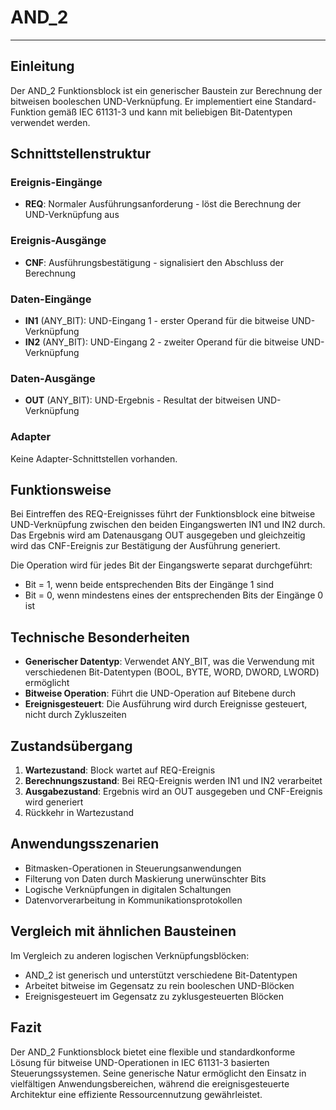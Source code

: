 # AND_2

* * * * * * * * * *

## Einleitung
Der AND_2 Funktionsblock ist ein generischer Baustein zur Berechnung der bitweisen booleschen UND-Verknüpfung. Er implementiert eine Standard-Funktion gemäß IEC 61131-3 und kann mit beliebigen Bit-Datentypen verwendet werden.

## Schnittstellenstruktur

### **Ereignis-Eingänge**
- **REQ**: Normaler Ausführungsanforderung - löst die Berechnung der UND-Verknüpfung aus

### **Ereignis-Ausgänge**
- **CNF**: Ausführungsbestätigung - signalisiert den Abschluss der Berechnung

### **Daten-Eingänge**
- **IN1** (ANY_BIT): UND-Eingang 1 - erster Operand für die bitweise UND-Verknüpfung
- **IN2** (ANY_BIT): UND-Eingang 2 - zweiter Operand für die bitweise UND-Verknüpfung

### **Daten-Ausgänge**
- **OUT** (ANY_BIT): UND-Ergebnis - Resultat der bitweisen UND-Verknüpfung

### **Adapter**
Keine Adapter-Schnittstellen vorhanden.

## Funktionsweise
Bei Eintreffen des REQ-Ereignisses führt der Funktionsblock eine bitweise UND-Verknüpfung zwischen den beiden Eingangswerten IN1 und IN2 durch. Das Ergebnis wird am Datenausgang OUT ausgegeben und gleichzeitig wird das CNF-Ereignis zur Bestätigung der Ausführung generiert.

Die Operation wird für jedes Bit der Eingangswerte separat durchgeführt:
- Bit = 1, wenn beide entsprechenden Bits der Eingänge 1 sind
- Bit = 0, wenn mindestens eines der entsprechenden Bits der Eingänge 0 ist

## Technische Besonderheiten
- **Generischer Datentyp**: Verwendet ANY_BIT, was die Verwendung mit verschiedenen Bit-Datentypen (BOOL, BYTE, WORD, DWORD, LWORD) ermöglicht
- **Bitweise Operation**: Führt die UND-Operation auf Bitebene durch
- **Ereignisgesteuert**: Die Ausführung wird durch Ereignisse gesteuert, nicht durch Zykluszeiten

## Zustandsübergang
1. **Wartezustand**: Block wartet auf REQ-Ereignis
2. **Berechnungszustand**: Bei REQ-Ereignis werden IN1 und IN2 verarbeitet
3. **Ausgabezustand**: Ergebnis wird an OUT ausgegeben und CNF-Ereignis wird generiert
4. Rückkehr in Wartezustand

## Anwendungsszenarien
- Bitmasken-Operationen in Steuerungsanwendungen
- Filterung von Daten durch Maskierung unerwünschter Bits
- Logische Verknüpfungen in digitalen Schaltungen
- Datenvorverarbeitung in Kommunikationsprotokollen

## Vergleich mit ähnlichen Bausteinen
Im Vergleich zu anderen logischen Verknüpfungsblöcken:
- AND_2 ist generisch und unterstützt verschiedene Bit-Datentypen
- Arbeitet bitweise im Gegensatz zu rein booleschen UND-Blöcken
- Ereignisgesteuert im Gegensatz zu zyklusgesteuerten Blöcken

## Fazit
Der AND_2 Funktionsblock bietet eine flexible und standardkonforme Lösung für bitweise UND-Operationen in IEC 61131-3 basierten Steuerungssystemen. Seine generische Natur ermöglicht den Einsatz in vielfältigen Anwendungsbereichen, während die ereignisgesteuerte Architektur eine effiziente Ressourcennutzung gewährleistet.